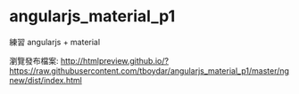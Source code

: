# angularjs_material_p1
練習 angularjs + material 

瀏覽發布檔案: http://htmlpreview.github.io/?https://raw.githubusercontent.com/tboydar/angularjs_material_p1/master/ngnew/dist/index.html
